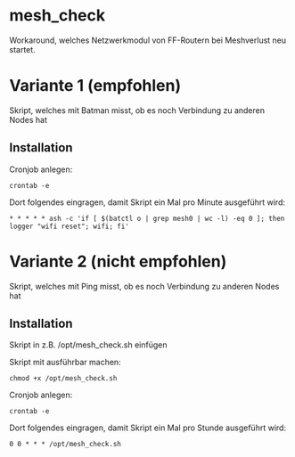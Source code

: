 # mesh_check
Workaround, welches Netzwerkmodul von FF-Routern bei Meshverlust neu startet.

# Variante 1 (empfohlen)
Skript, welches mit Batman misst, ob es noch Verbindung zu anderen Nodes hat

## Installation

Cronjob anlegen:
```
crontab -e
```

Dort folgendes eingragen, damit Skript ein Mal pro Minute ausgeführt wird:
```
* * * * * ash -c 'if [ $(batctl o | grep mesh0 | wc -l) -eq 0 ]; then logger "wifi reset"; wifi; fi'
```

# Variante 2 (nicht empfohlen)
Skript, welches mit Ping misst, ob es noch Verbindung zu anderen Nodes hat

## Installation
Skript in z.B. /opt/mesh_check.sh einfügen

Skript mit ausführbar machen:
```
chmod +x /opt/mesh_check.sh
```

Cronjob anlegen:
```
crontab -e
```

Dort folgendes eingragen, damit Skript ein Mal pro Stunde ausgeführt wird:
```
0 0 * * * /opt/mesh_check.sh
```
